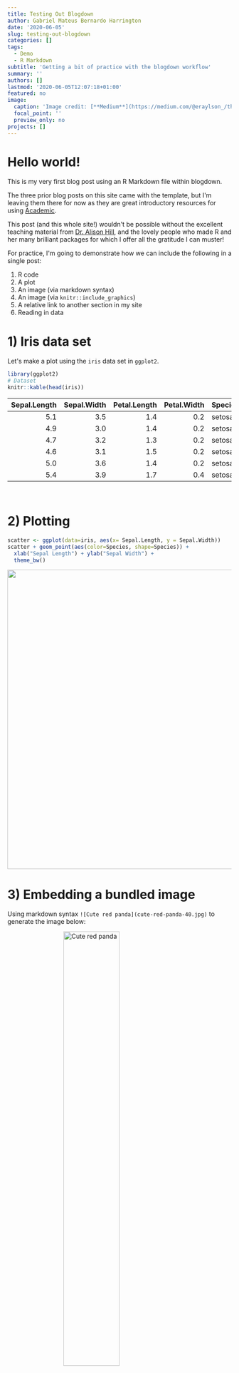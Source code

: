 ```yaml
---
title: Testing Out Blogdown
author: Gabriel Mateus Bernardo Harrington
date: '2020-06-05'
slug: testing-out-blogdown
categories: []
tags:
  - Demo
  - R Markdown
subtitle: 'Getting a bit of practice with the blogdown workflow'
summary: ''
authors: []
lastmod: '2020-06-05T12:07:18+01:00'
featured: no
image:
  caption: 'Image credit: [**Medium**](https://medium.com/@eraylson_/the-hello-world-in-data-science-and-machine-learning-32b85946eb67)'
  focal_point: ''
  preview_only: no
projects: []
---
```


# Hello world!

This is my very first blog post using an R Markdown file within blogdown.

The three prior blog posts on this site came with the template, but I'm leaving them there for now as they are great introductory resources for using [Academic](https://sourcethemes.com/academic/).

This post (and this whole site!) wouldn't be possible without the excellent teaching material from [Dr. Alison Hill](https://alison.rbind.io/), and the lovely people who made R and her many brilliant packages for which I offer all the gratitude I can muster!

For practice, I'm going to demonstrate how we can include the following in a single post:

1) R code
2) A plot
3) An image (via markdown syntax)
4) An image (via `knitr::include_graphics`)
5) A relative link to another section in my site
6) Reading in data

# 1) Iris data set
Let's make a plot using the `iris` data set in `ggplot2`.

```r
library(ggplot2)
# Dataset
knitr::kable(head(iris))
```



| Sepal.Length| Sepal.Width| Petal.Length| Petal.Width|Species |
|------------:|-----------:|------------:|-----------:|:-------|
|          5.1|         3.5|          1.4|         0.2|setosa  |
|          4.9|         3.0|          1.4|         0.2|setosa  |
|          4.7|         3.2|          1.3|         0.2|setosa  |
|          4.6|         3.1|          1.5|         0.2|setosa  |
|          5.0|         3.6|          1.4|         0.2|setosa  |
|          5.4|         3.9|          1.7|         0.4|setosa  |


<br>

# 2) Plotting

```r
scatter <- ggplot(data=iris, aes(x= Sepal.Length, y = Sepal.Width))
scatter + geom_point(aes(color=Species, shape=Species)) +
  xlab("Sepal Length") + ylab("Sepal Width") +
  theme_bw()
```

<img src="{{< blogdown/postref >}}index_files/figure-html/unnamed-chunk-2-1.png" width="672" />

<br>

# 3) Embedding a bundled image

Using markdown syntax `![Cute red panda](cute-red-panda-40.jpg)` to generate the image below:

<img 
    style="display: block; 
           margin-left: auto;
           margin-right: auto;
           width: 50%;"
    src="cute-red-panda-40.jpg" 
    alt="Cute red panda">
</img>

<br>

# 4) Using knitr

We can also accomplish this with a code chunk, setting the following parameter `out.width="500px", fig.align='center'`




```r
knitr::include_graphics("cute-red-panda-40.jpg")
```

<div class="figure" style="text-align: center">
<img src="cute-red-panda-40.jpg" alt="We can do nice auto-numbered captions as well! Image credit: Unsplash" width="500px" />
<p class="caption">Figure 1: We can do nice auto-numbered captions as well! Image credit: <a href="https://unsplash.com/photos/QZwf5yNopUo"><strong>Unsplash</strong></a></p>
</div>

<br>

# 5) Relative links

I can also include some relative links to, for example, tell you to check out this [other section of my site](../../../../home/../)!

The structure of relative links is a bit confusing.
When specifying the location of the page you want to get to, the reference point is the directory that your post lives in (and NOT the project root directory).

<br>

# 6) Reading in data

Let's flex our R muscles a little more by reading in some topical data, and making a fancier plot.

The data is total non-COVID-19 excess deaths per 100,000 and deaths involving COVID-19 per 100,000 for each 10-year age group from England and Wales, Week 11 to Week 18.
The numbers around COVID-19 as in constant flux, so please be aware of the date.
This data was downloaded from the Office of National Statistics on 2020-06-05.


```r
library(tidyverse)
covid_deaths <- read_csv("covid_deaths_by_age_2020-06-05.csv")
# let's select the rows of actual data
covid_deaths_filtered <- covid_deaths[7:16,]
# set column names
names(covid_deaths_filtered) <- c("age_group",
                                  "non-covid_excess_mortality",
                                  "covid_excess_mortality")
# convert to long-format dataframe
covid_deaths_long <- pivot_longer(covid_deaths_filtered,
                                  -age_group,
                                  names_to = "mortality_type",
                                  values_to = "deaths")
# convert deaths to a numeric
covid_deaths_long$deaths <- as.numeric(covid_deaths_long$deaths)
# plot
ggplot(covid_deaths_long, aes(x = age_group, y = deaths)) +
  geom_bar(aes(fill = mortality_type),
           stat="identity",
           position=position_dodge()) +
  ylab("Deaths registered per 100,000") +
  xlab("Age Group") +
  theme_bw() +
  theme(legend.position = "top",
        legend.direction = "horizontal") +
  scale_fill_manual(name = "",
                    labels = c("COVID-19 mortality rate",
                               "Non-COVID-19 excess mortality rate"),
                    values = c("tomato", "steelblue")) +
  labs(caption = "Source: Office for National Statistics, 2020-06-05")
```

<img src="{{< blogdown/postref >}}index_files/figure-html/unnamed-chunk-4-1.png" width="672" />

If you're curious about explanations surrounding the increase in non-COVID-19 related deaths [this article](https://www.ons.gov.uk/peoplepopulationandcommunity/birthsdeathsandmarriages/deaths/articles/analysisofdeathregistrationsnotinvolvingcoronaviruscovid19englandandwales28december2019to1may2020/technicalannex) lists some theories.

Interestingly, in the age groups up to 50 the non-COVID-19 death rate has declined slightly


```r
knitr::kable(covid_deaths_filtered)
```



|age_group   |non-covid_excess_mortality |covid_excess_mortality |
|:-----------|:--------------------------|:----------------------|
|0 to 9      |-0.792423313               |0.014000412            |
|10 to 19    |-1.056672991               |0.130274752            |
|20 to 29    |-2.228613119               |0.653169144            |
|30 to 39    |-1.362056932               |1.944003908            |
|40 to 49    |-2.631069137               |6.697752064            |
|50 to 59    |4.289242454                |20.72845098            |
|60 to 69    |2.420093746                |55.40162727            |
|70 to 79    |46.66123612                |152.8772002            |
|80 to 89    |165.364023                 |516.5874406            |
|90 and over |752.7944396                |1190.274376            |

And for a little context for these numbers, the [Royal Society for the Prevention of Accidents](https://www.rospa.com/leisure-safety/advice/lightning/) reports that 30-60 people are stuck by lightning each year.

The [Office for National Statistics](https://www.ons.gov.uk/peoplepopulationandcommunity/populationandmigration/populationestimates/bulletins/annualmidyearpopulationestimates/mid2019) estimated the population in the UK to be 66,796,807 in mid-2019.
So if we take then high end of 60 lightning strikes, the odds of getting stuck by lightning in the UK is:


```r
# stop scientific notation
options(scipen = 999)
# calculate risk per 100,000
risk = (60 / 66796807) * 100000
# print result
print(paste(
  "The incidence rate of lightning strikes per 100,000 = ",
  round(risk, 5),
  sep = ""
))
```

```
## [1] "The incidence rate of lightning strikes per 100,000 = 0.08982"
```

So if we assume all humans are equally likely to get stuck by lightning in a given year, then it's several times more likely for a 0-9 year old to get stuck by lightning than die with COVID-19.

I should stress that this isn't to make light of COVID-19, many people are dying, and no effort should be spared wherever this can be prevented.
If anything, this should highlight how damaging COVID-19 is with a relatively low fatality rate.
This pandemic could easily be even worse than it already is with more lethal pathogen behind it, and it is perfectly within the realm of possibility that the next pandemic, which is sadly inevitable, will star a deadlier disease.
My greatest hope is that we can use this event as a wakeup call to stop ignoring the scientists who have warned this would happen repeatedly, and prepare better to mitigate future pandemics.
